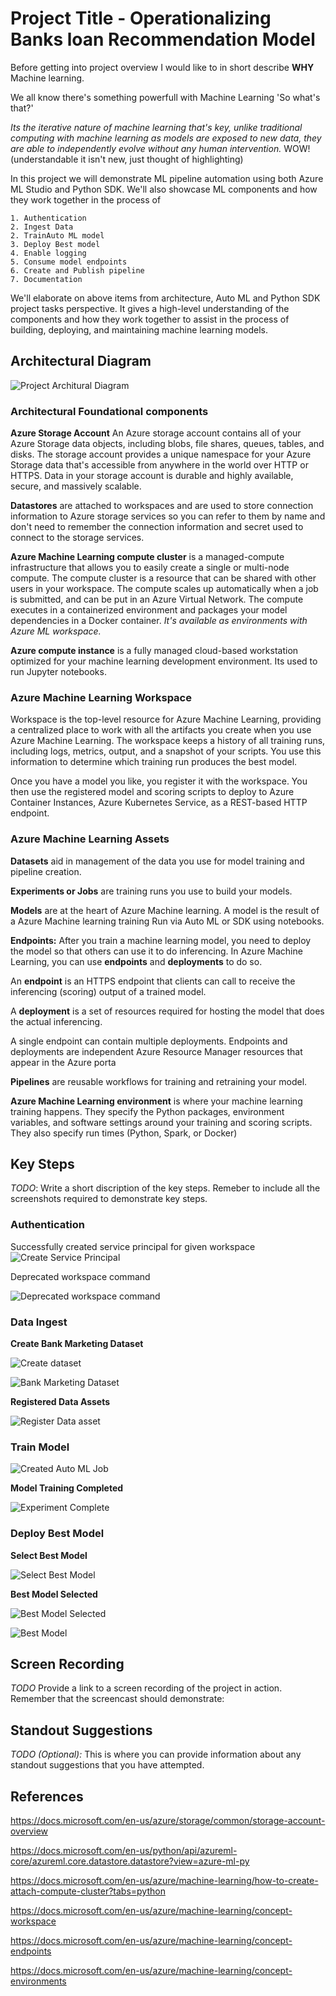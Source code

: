

# Project Title - Operationalizing Banks loan Recommendation Model

Before getting into project overview I would like to in short describe  **WHY**  Machine learning.

We all know there's something  powerfull with Machine Learning 'So what's that?'

*Its the iterative nature of machine learning that's key, unlike traditional computing with machine learning as models are exposed to new data, they are able to independently evolve without any human intervention.* WOW! (understandable it isn't new, just thought of highlighting)

In this project we will demonstrate ML pipeline automation using both Azure ML Studio and Python SDK. We'll also showcase ML components and how they work together in the process of 

    1. Authentication
    2. Ingest Data
    2. TrainAuto ML model
    3. Deploy Best model 
    4. Enable logging 
    5. Consume model endpoints
    6. Create and Publish pipeline
    7. Documentation

We'll elaborate on above items from architecture, Auto ML and Python SDK project tasks perspective. It  gives  a high-level understanding of the components and how they work together to assist in the process of building, deploying, and maintaining machine learning models.

## Architectural Diagram


![Project Architural Diagram](https://github.com/Nazeer2013/nd00333_AZMLND_C2/blob/master/project/UdacityAzureMLProjArch.png)


### Architectural Foundational components

**Azure Storage Account** An Azure storage account contains all of your Azure Storage data objects, including blobs, file shares, queues, tables, and disks. The storage account provides a unique namespace for your Azure Storage data that's accessible from anywhere in the world over HTTP or HTTPS. Data in your storage account is durable and highly available, secure, and massively scalable.
    
**Datastores** are attached to workspaces and are used to store connection information to Azure storage services so you can refer to them by name and don't need to remember the connection information and secret used to connect to the storage services.
    
**Azure Machine Learning compute cluster** is a managed-compute infrastructure that allows you to easily create a single or multi-node compute. The compute cluster is a resource that can be shared with other users in your workspace. The compute scales up automatically when a job is submitted, and can be put in an Azure Virtual Network. The compute executes in a containerized environment and packages your model dependencies in a Docker container. *It's available as environments with Azure ML workspace.*
    
**Azure compute instance** is a fully managed cloud-based workstation optimized for your machine learning development environment. Its used to run Jupyter notebooks.

### Azure Machine Learning Workspace

Workspace is the top-level resource for Azure Machine Learning, providing a centralized place to work with all the artifacts you create when you use Azure Machine Learning. The workspace keeps a history of all training runs, including logs, metrics, output, and a snapshot of your scripts. You use this information to determine which training run produces the best model.

Once you have a model you like, you register it with the workspace. You then use the registered model and scoring scripts to deploy to Azure Container Instances, Azure Kubernetes Service, as a REST-based HTTP endpoint.

### Azure Machine Learning Assets
    
**Datasets** aid in management of the data you use for model training and pipeline creation.
    
**Experiments or Jobs** are training runs you use to build your models.
    
**Models** are at the heart of Azure Machine learning. A model is the result of a Azure Machine learning training Run via Auto ML or SDK using notebooks.
    
**Endpoints:** After you train a machine learning model, you need to deploy the model so that others can use it to do inferencing. In Azure Machine Learning, you can use **endpoints** and **deployments** to do so.

An **endpoint** is an HTTPS endpoint that clients can call to receive the inferencing (scoring) output of a trained model. 

A **deployment** is a set of resources required for hosting the model that does the actual inferencing.

A single endpoint can contain multiple deployments. Endpoints and deployments are independent Azure Resource Manager resources that appear in the Azure porta

**Pipelines** are reusable workflows for training and retraining your model.
    
**Azure Machine Learning environment** is where your machine learning training happens. They specify the Python packages, environment variables, and software settings around your training and scoring scripts. They also specify run times (Python, Spark, or Docker)
    
    
    
    
## Key Steps
*TODO*: Write a short discription of the key steps. Remeber to include all the screenshots required to demonstrate key steps. 

### Authentication

Successfully created service principal for given workspace
![Create Service Principal](https://github.com/Nazeer2013/nd00333_AZMLND_C2/blob/master/assignment2/images/project/ServicePrincipalCreated1.png)


Deprecated workspace command

![Deprecated workspace command](https://github.com/Nazeer2013/nd00333_AZMLND_C2/blob/master/assignment2/images/project/azmlworkspacedepricated.png)

### Data Ingest 

**Create Bank Marketing Dataset**

![Create dataset](https://github.com/Nazeer2013/nd00333_AZMLND_C2/blob/master/assignment2/images/project/CreateDataset1.png)


![Bank Marketing Dataset](https://github.com/Nazeer2013/nd00333_AZMLND_C2/blob/master/assignment2/images/project/bankmarketingdatasetautoml1.png)

**Registered Data Assets**

![Register Data asset](https://github.com/Nazeer2013/nd00333_AZMLND_C2/blob/master/assignment2/images/project/registereddataset1.png)


### Train Model

![Created Auto ML Job](https://github.com/Nazeer2013/nd00333_AZMLND_C2/blob/master/assignment2/images/project/experiment1.png)

**Model Training Completed**

![Experiment Complete](https://github.com/Nazeer2013/nd00333_AZMLND_C2/blob/master/assignment2/images/project/ExperimentCompleted1.png)


### Deploy Best Model

**Select Best Model**

![Select Best Model](https://github.com/Nazeer2013/nd00333_AZMLND_C2/blob/master/assignment2/images/project/bestmodel1.png)

**Best Model Selected**

![Best Model Selected](https://github.com/Nazeer2013/nd00333_AZMLND_C2/blob/master/assignment2/images/project/bestmodel2.png)

![Best Model](https://github.com/Nazeer2013/nd00333_AZMLND_C2/blob/master/assignment2/images/project/bestmodel3.png)

## Screen Recording
*TODO* Provide a link to a screen recording of the project in action. Remember that the screencast should demonstrate:

## Standout Suggestions
*TODO (Optional):* This is where you can provide information about any standout suggestions that you have attempted.

## References
https://docs.microsoft.com/en-us/azure/storage/common/storage-account-overview

https://docs.microsoft.com/en-us/python/api/azureml-core/azureml.core.datastore.datastore?view=azure-ml-py

https://docs.microsoft.com/en-us/azure/machine-learning/how-to-create-attach-compute-cluster?tabs=python

https://docs.microsoft.com/en-us/azure/machine-learning/concept-workspace

https://docs.microsoft.com/en-us/azure/machine-learning/concept-endpoints

https://docs.microsoft.com/en-us/azure/machine-learning/concept-environments








